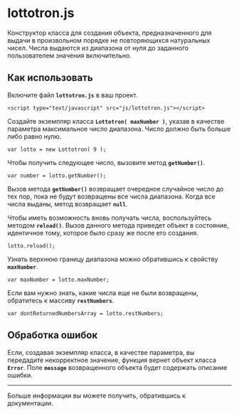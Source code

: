 # lottotron.js

Конструктор класса для создания объекта, предназначенного для выдачи в произвольном порядке не повторяющихся натуральных чисел.
Числа выдаются из диапазона от нуля до заданного пользователем значения включительно.

## Как использовать

Включите файл **`lottotron.js`** в ваш проект.

    <script type="text/javascript" src="js/lottotron.js"></script>

Создайте экземпляр класса **`Lottotron( maxNumber )`**, указав в качестве парaметра максимальное число диапазона. Число должно быть больше либо равно нулю.

    var lotto = new Lottotron( 9 );

Чтобы получить следующее число, вызовите метод **`getNumber()`**.

    var number = lotto.getNumber();

Вызов метода **`getNumber()`** возвращает очередное случайное число до тех пор, пока не будут возвращены все числа диапазона. Когда все числа выданы, метод возвращает **`null`**.

Чтобы иметь возможность вновь получать числа, воспользуйтесь методом **`reload()`**. Вызов данного метода приведет объект в состояние, идентичное тому, которое было сразу же после его создания.

    lotto.reload();

Узнать верхнюю границу диапазона можно обратившись к свойству **`maxNumber`**.

    var maxNumber = lotto.maxNumber;

Если вам нужно знать, какие числа еще не были возвращены, обратитесь к массиву **`restNumbers`**.

    var dontReturnedNumbersArray = lotto.restNumbers;

## Обработка ошибок

Если, создавая экземпляр класса, в качестве параметра, вы передадите некорректное значение, функция вернет объект класса **`Error`**. Поле **`message`** возвращенного объекта будет содержать описание ошибки.

***

Больше информации вы можете получить, обратившись к документации.